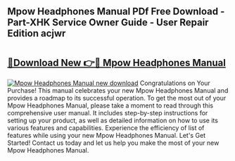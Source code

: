 ## Mpow Headphones Manual PDf Free Download - Part-XHK Service Owner Guide - User Repair Edition acjwr

# <h2><a href="http://cf18799.oget.top/?id=Mpow+Headphones+Manual">🔗Download New 👉🔴 Mpow Headphones Manual</a></h2>

[![Mpow Headphones Manual new download](https://i.imgur.com/5g1atiW.png)](http://cf18799.oget.top/?id=Mpow+Headphones+Manual)
Congratulations on Your Purchase! This manual celebrates your new Mpow Headphones Manual and provides a roadmap to its successful operation. To get the most out of your Mpow Headphones Manual, please take a moment to read through this comprehensive user manual. It includes step-by-step instructions for setting up your product, as well as detailed information on how to use its various features and capabilities. Experience the efficiency of list of features while using your new Mpow Headphones Manual. Let's Get Started! Contact us today and let us help you make the most of your new Mpow Headphones Manual.

